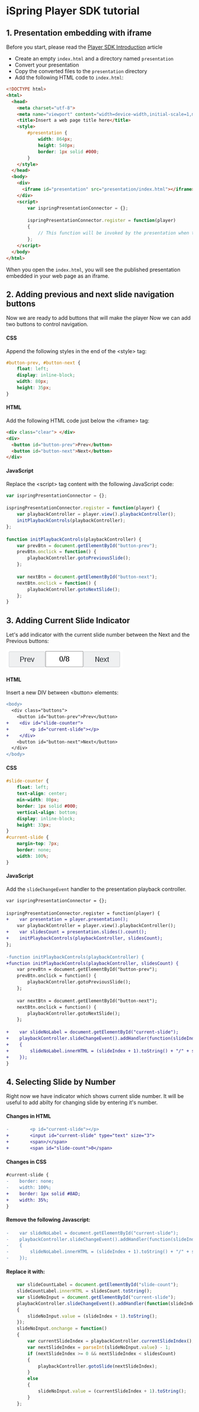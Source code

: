 # iSpring Player SDK tutorial

## 1. Presentation embedding with iframe

Before you start, please read the [Player SDK Introduction](player-sdk-intro.md) article

- Create an empty `index.html` and a directory named `presentation`
- Convert your presentation
- Copy the converted files to the `presentation` directory
- Add the following HTML code to `index.html`:

```html
<!DOCTYPE html>
<html>
  <head>
    <meta charset="utf-8">
    <meta name="viewport" content="width=device-width,initial-scale=1,maximum-scale=1"/>
    <title>Insert a web page title here</title>
    <style>
        #presentation {
            width: 864px;
            height: 540px;
            border: 1px solid #000;
        }
    </style>
  </head>
  <body>
    <div>
      <iframe id="presentation" src="presentation/index.html"></iframe>
    </div>
    <script>
        var ispringPresentationConnector = {};

        ispringPresentationConnector.register = function(player)
        {
            // This function will be invoked by the presentation when the player is initialized
        };
    </script>
  </body>
</html>
```

When you open the `index.html`, you will see the published presentation embedded in your web page as an iframe.


## 2. Adding previous and next slide navigation buttons

Now we are ready to add buttons that will make the player
Now we can add two buttons to control navigation.

#### CSS
Append the following styles in the end of the &lt;style&gt; tag:
```css
#button-prev, #button-next {
    float: left;
    display: inline-block;
    width: 80px;
    height: 35px;
}
```
#### HTML
Add the following HTML code just below the &lt;iframe&gt; tag:
```html
<div class="clear"> </div>
<div>
  <button id="button-prev">Prev</button>
  <button id="button-next">Next</button>
</div>
```
#### JavaScript
Replace the &lt;script&gt; tag content with the following JavaScript code:
```js
var ispringPresentationConnector = {};

ispringPresentationConnector.register = function(player) {
    var playbackController = player.view().playbackController();
    initPlaybackControls(playbackController);
};

function initPlaybackControls(playbackController) {
    var prevBtn = document.getElementById("button-prev");
    prevBtn.onclick = function() {
        playbackController.gotoPreviousSlide();
    };

    var nextBtn = document.getElementById("button-next");
    nextBtn.onclick = function() {
        playbackController.gotoNextSlide();
    };
}
```

## 3. Adding Current Slide Indicator

Let's add indicator with the current slide number between the Next and the Previous buttons:

![](images/player-nav-panel.png)

#### HTML
Insert a new DIV between &lt;button&gt; elements:

```diff
<body>
  <div class="buttons">
    <button id="button-prev">Prev</button>
+    <div id="slide-counter">
+        <p id="current-slide"></p>
+    </div>
    <button id="button-next">Next</button>
  </div>
</body>
```
#### CSS
```css
#slide-counter {
    float: left;
    text-align: center;
    min-width: 80px;
    border: 1px solid #000;
    vertical-align: bottom;
    display: inline-block;
    height: 33px;
}
#current-slide {
    margin-top: 7px;
    border: none;
    width: 100%;
}
```
#### JavaScript
Add the `slideChangeEvent` handler to the presentation playback controller.
```diff
var ispringPresentationConnector = {};

ispringPresentationConnector.register = function(player) {
+    var presentation = player.presentation();
    var playbackController = player.view().playbackController();
+    var slidesCount = presentation.slides().count();
+    initPlaybackControls(playbackController, slidesCount);
};

-function initPlaybackControls(playbackController) {
+function initPlaybackControls(playbackController, slidesCount) {
    var prevBtn = document.getElementById("button-prev");
    prevBtn.onclick = function() {
        playbackController.gotoPreviousSlide();
    };

    var nextBtn = document.getElementById("button-next");
    nextBtn.onclick = function() {
        playbackController.gotoNextSlide();
    };

+    var slideNoLabel = document.getElementById("current-slide");
+    playbackController.slideChangeEvent().addHandler(function(slideIndex)
+    {
+        slideNoLabel.innerHTML = (slideIndex + 1).toString() + "/" + slidesCount;
+    });
}
```

## 4. Selecting Slide by Number

Right now we have indicator which shows current slide number. It will be useful to add abilty for changing slide by entering it's number.

#### Changes in HTML
```diff
-        <p id="current-slide"></p>
+        <input id="current-slide" type="text" size="3">
+        <span>/</span>
+        <span id="slide-count">0</span>
```

#### Changes in CSS
```diff
#current-slide {
-    border: none;
-    width: 100%;
+    border: 1px solid #8AD;
+    width: 35%;
}
```

#### Remove the following Javascript:
```diff
-    var slideNoLabel = document.getElementById("current-slide");
-    playbackController.slideChangeEvent().addHandler(function(slideIndex)
-    {
-        slideNoLabel.innerHTML = (slideIndex + 1).toString() + "/" + slidesCount;
-    });
```
#### Replace it with:
```js
    var slideCountLabel = document.getElementById("slide-count");
    slideCountLabel.innerHTML = slidesCount.toString();
    var slideNoInput = document.getElementById("current-slide");
    playbackController.slideChangeEvent().addHandler(function(slideIndex)
    {
        slideNoInput.value = (slideIndex + 1).toString();
    });
    slideNoInput.onchange = function()
    {
        var currentSlideIndex = playbackController.currentSlideIndex();
        var nextSlideIndex = parseInt(slideNoInput.value) - 1;
        if (nextSlideIndex >= 0 && nextSlideIndex < slidesCount)
        {
            playbackController.gotoSlide(nextSlideIndex);
        }
        else
        {
            slideNoInput.value = (currentSlideIndex + 1).toString();
        }
    };
```

